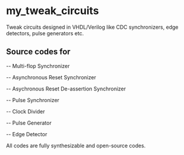 # my_tweak_circuits
Tweak circuits designed in VHDL/Verilog like CDC synchronizers, edge detectors, pulse generators etc.

Source codes for
----------------
-- Multi-flop Synchronizer

-- Asynchronous Reset Synchronizer

-- Asychronous Reset De-assertion Synchronizer

-- Pulse Synchronizer

-- Clock Divider

-- Pulse Generator

-- Edge Detector


All codes are fully synthesizable and open-source codes.
